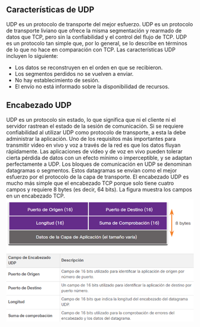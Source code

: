 ## Características de UDP
UDP es un protocolo de transporte del mejor esfuerzo. UDP es un protocolo de transporte liviano que ofrece la misma segmentación y rearmado de datos que TCP, pero sin la confiabilidad y el control del flujo de TCP.
UDP es un protocolo tan simple que, por lo general, se lo describe en términos de lo que no hace en comparación con TCP.
Las características UDP incluyen lo siguiente:
- Los datos se reconstruyen en el orden en que se recibieron.
- Los segmentos perdidos no se vuelven a enviar.
- No hay establecimiento de sesión.
- El envío no está informado sobre la disponibilidad de recursos.
## Encabezado UDP
UDP es un protocolo sin estado, lo que significa que ni el cliente ni el servidor rastrean el estado de la sesión de comunicación. Si se requiere confiabilidad al utilizar UDP como protocolo de transporte, a esta la debe administrar la aplicación.
Uno de los requisitos más importantes para transmitir video en vivo y voz a través de la red es que los datos fluyan rápidamente. Las aplicaciones de video y de voz en vivo pueden tolerar cierta pérdida de datos con un efecto mínimo o imperceptible, y se adaptan perfectamente a UDP.
Los bloques de comunicación en UDP se denominan datagramas o segmentos. Estos datagramas se envían como el mejor esfuerzo por el protocolo de la capa de transporte.
El encabezado UDP es mucho más simple que el encabezado TCP porque solo tiene cuatro campos y requiere 8 bytes (es decir, 64 bits). La figura muestra los campos en un encabezado TCP.
![](../../Images/Pasted%20image%2020231129011916.png)
![](../../Images/Pasted%20image%2020231129011925.png)
